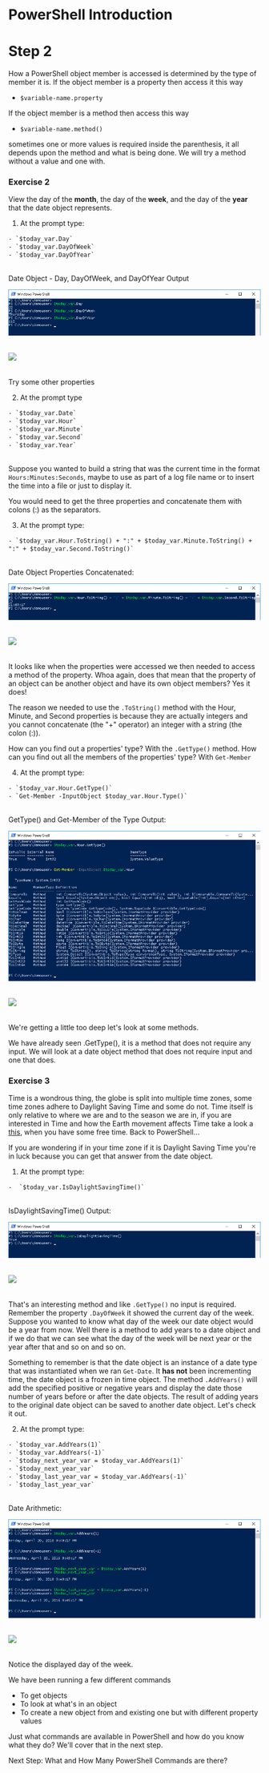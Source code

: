 # PowerShell Introduction

# Step 2

How a PowerShell object member is accessed is determined by the type of member it is.  If the object member is a property then access it this way

  - `$variable-name.property`

If the object member is a method then access this way

  - `$variable-name.method()`

  sometimes one or more values is required inside the parenthesis, it all depends upon the method and what is being done.  We will  try a method without a value and one with.

### Exercise 2

View the day of the **month**, the day of the **week**, and the day of the **year**  that the date object represents.

  1. At the prompt type:

    - `$today_var.Day`
    - `$today_var.DayOfWeek`
    - `$today_var.DayOfYear`

  </br>Date Object - Day, DayOfWeek, and DayOfYear Output

  ![](assets/images/image-06.jpg)<br/><br/>

  ![](/posts/files/dne-dcip-introduction-to-powershell-labs-v01/assets/images/image-06.jpg)<br/><br/>

  Try some other properties

  2. At the prompt type

    - `$today_var.Date`
    - `$today_var.Hour`
    - `$today_var.Minute`
    - `$today_var.Second`
    - `$today_var.Year`

  </br>Suppose you wanted to build a string that was the current time in the format `Hours:Minutes:Seconds`, maybe to use as part of a log file name or to insert the time into a file or just to display it.

  You would need to get the three properties and concatenate them with colons (:) as the separators.

  3. At the prompt type:

    - `$today_var.Hour.ToString() + ":" + $today_var.Minute.ToString() + ":" + $today_var.Second.ToString()`

  </br>Date Object Properties Concatenated:

  ![](assets/images/image-07.jpg)<br/><br/>

  ![](/posts/files/dne-dcip-introduction-to-powershell-labs-v01/assets/images/image-07.jpg)<br/><br/>

  It looks like when the properties were accessed we then needed to access a method of the property. Whoa again, does that mean that the property of an object can be another object and have its own object members? Yes it does!

  The reason we needed to use the `.ToString()` method with the Hour, Minute, and Second properties is because they are actually integers and you cannot concatenate (the "+" operator) an integer with a string (the colon (:)).

  How can you find out a properties' type? With the `.GetType()` method. How can you find out all the members of the properties' type? With `Get-Member`

  4. At the prompt type:

    - `$today_var.Hour.GetType()`
    - `Get-Member -InputObject $today_var.Hour.Type()`

  </br>GetType() and Get-Member of the Type Output:

  ![](assets/images/image-08.jpg)<br/><br/>

  ![](/posts/files/dne-dcip-introduction-to-powershell-labs-v01/assets/images/image-08.jpg)<br/><br/>


  We're getting a little too deep let's look at some methods.

  We have already seen .GetType(), it is a method that does not require any input. We will look at a date object method that does not require input and one that does.

### Exercise 3

Time is a wondrous thing, the globe is split into multiple time zones, some time zones adhere to Daylight Saving Time and some do not. Time itself is only relative to where we are and to the season we are in, if you are interested in Time and how the Earth movement affects Time take a look a [this](https://www.youtube.com/watch?v=IJhgZBn-LHg), when you have some free time. Back to PowerShell...

If you are wondering if in your time zone if it is Daylight Saving Time you're in luck because you can get that answer from the date object.

  1. At the prompt type:

    -  `$today_var.IsDaylightSavingTime()`

  </br>IsDaylightSavingTime() Output:

  ![](assets/images/image-09.jpg)<br/><br/>

  ![](/posts/files/dne-dcip-introduction-to-powershell-labs-v01/assets/images/image-09.jpg)<br/><br/>

  That's an interesting method and like `.GetType()` no input is required. Remember the property `.DayOfWeek` it showed the current day of the week. Suppose you wanted to know what day of the week our date object would be a year from now. Well there is a method to add years to a date object and if we do that we can see what the day of the week will be next year or the year after that and so on and so on.

  Something to remember is that the date object is an instance of a date type that was instantiated when we ran `Get-Date`. It **has not** been incrementing time, the date object is a frozen in time object. The method `.AddYears()` will add the specified positive or negative years and display the date those number of years before or after the date objects. The result of adding years to the original date object can be saved to another date object. Let's check it out.

  2. At the prompt type:

    - `$today_var.AddYears(1)`
    - `$today_var.AddYears(-1)`
    - `$today_next_year_var = $today_var.AddYears(1)`
    - `$today_next_year_var`
    - `$today_last_year_var = $today_var.AddYears(-1)`
    - `$today_last_year_var`

  </br>Date Arithmetic:

  ![](assets/images/image-10.jpg)<br/><br/>

  ![](/posts/files/dne-dcip-introduction-to-powershell-labs-v01/assets/images/image-10.jpg)<br/><br/>

  Notice the displayed day of the week.

We have been running a few different commands
  - To get objects
  - To look at what's in an object
  - To create a new object from and existing one but with different property values

Just what commands are available in PowerShell and how do you know what they do? We'll cover that in the next step.

Next Step: What and How Many PowerShell Commands are there?
